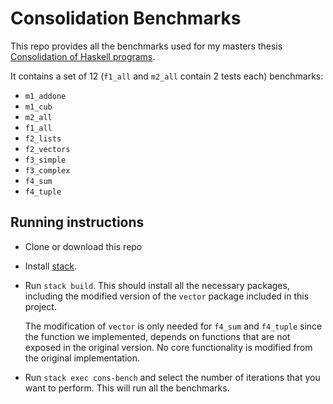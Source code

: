 # Consolidation Benchmarks

This repo provides all the benchmarks used for my masters thesis [Consolidation
of Haskell programs](aesadde.xyz/Consolidation).

It contains a set of 12 (`f1_all` and `m2_all` contain 2 tests each) benchmarks:
  * `m1_addone`
  * `m1_cub`
  * `m2_all`
  * `f1_all`
  * `f2_lists`
  * `f2_vectors`
  * `f3_simple`
  * `f3_complex`
  * `f4_sum`
  * `f4_tuple`

## Running instructions

* Clone or download this repo

* Install [stack](https://docs.haskellstack.org/en/stable/README/).

* Run `stack build`. This should install all the necessary packages, including the modified version
  of the `vector` package included in this project.

  The modification of `vector` is only needed for `f4_sum` and `f4_tuple` since the function
  we implemented, depends on functions that are not exposed in the original version.
  No core functionality is modified from the original implementation.

* Run `stack exec cons-bench` and select the number of iterations that you want to perform.
  This will run all the benchmarks.
